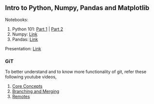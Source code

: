 ## 	Intro to Python, Numpy, Pandas and Matplotlib
Notebooks: 
1) Python 101: [Part 1](./Summer_School_Python101Part1.ipynb) | [Part 2](./Summer_School_Python101Part2.ipynb)
2) Numpy: [Link](./Summer_School_Numpy.ipynb)
3) Pandas: [Link](./Summer_School_Pandas.ipynb)

Presentation: [Link](./Session_1/Summer%20School%20Session%201.pdf)

### GiT

To better understand and to know more functionality of git, refer these following youtube videos,
1. [Core Concepts](https://www.youtube.com/watch?v=uR6G2v_WsRA)
2. [Branching and Merging](https://www.youtube.com/watch?v=FyAAIHHClqI)
3. [Remotes](https://www.youtube.com/watch?v=Gg4bLk8cGNo)

